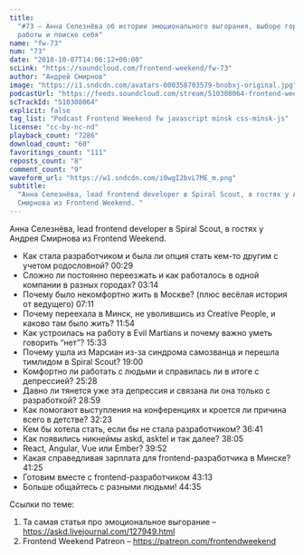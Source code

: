 ```yaml
---
title:
  "#73 – Анна Селезнёва об истории эмоционального выгорания, выборе города для
  работы и поиске себя"
name: "fw-73"
num: "73"
date: "2018-10-07T14:06:12+00:00"
scLink: "https://soundcloud.com/frontend-weekend/fw-73"
author: "Андрей Смирнов"
image: "https://i1.sndcdn.com/avatars-000358703579-bnobxj-original.jpg"
podcastUrl: "https://feeds.soundcloud.com/stream/510308064-frontend-weekend-fw-73.m4a"
scTrackId: "510308064"
explicit: false
tag_list: "Podcast Frontend Weekend fw javascript minsk css-minsk-js"
license: "cc-by-nc-nd"
playback_count: "7286"
download_count: "60"
favoritings_count: "111"
reposts_count: "8"
comment_count: "9"
waveform_url: "https://w1.sndcdn.com/i0wgI2bvL7ME_m.png"
subtitle:
  "Анна Селезнёва, lead frontend developer в Spiral Scout, в гостях у Андрея
  Смирнова из Frontend Weekend. "
---
```


Анна Селезнёва, lead frontend developer в Spiral Scout, в гостях у Андрея
Смирнова из Frontend Weekend.

- Как стала разработчиком и была ли опция стать кем-то другим с учетом
  родословной? <timecode sec="29">00:29</timecode>
- Сложно ли постоянно переезжать и как работалось в одной компании в разных
  городах? <timecode sec="194">03:14</timecode>
- Почему было некомфортно жить в Москве? (плюс весёлая история от ведущего)
  <timecode sec="431">07:11</timecode>
- Почему переехала в Минск, не уволившись из Creative People, и каково там было
  жить? <timecode sec="714">11:54</timecode>
- Как устроилась на работу в Evil Martians и почему важно уметь говорить “нет”?
  <timecode sec="933">15:33</timecode>
- Почему ушла из Марсиан из-за синдрома самозванца и перешла тимлидом в Spiral
  Scout? <timecode sec="1140">19:00</timecode>
- Комфортно ли работать с людьми и справилась ли в итоге с депрессией?
  <timecode sec="1528">25:28</timecode>
- Давно ли тянется уже эта депрессия и связана ли она только с разработкой?
  <timecode sec="1739">28:59</timecode>
- Как помогают выступления на конференциях и кроется ли причина всего в детстве?
  <timecode sec="1943">32:23</timecode>
- Кем бы хотела стать, если бы не стала разработчиком?
  <timecode sec="2201">36:41</timecode>
- Как появились никнеймы askd, asktel и так далее?
  <timecode sec="2285">38:05</timecode>
- React, Angular, Vue или Ember? <timecode sec="2392">39:52</timecode>
- Какая справедливая зарплата для frontend-разработчика в Минске?
  <timecode sec="2485">41:25</timecode>
- Готовим вместе с frontend-разработчиком <timecode sec="2593">43:13</timecode>
- Больше общайтесь с разными людьми! <timecode sec="2675">44:35</timecode>

Ссылки по теме:

1. Та самая статья про эмоциональное выгорание –
   <https://askd.livejournal.com/127949.html>
2. Frontend Weekend Patreon – <https://patreon.com/frontendweekend>
